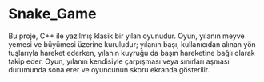 # Snake_Game
Bu proje, C++ ile yazılmış klasik bir yılan oyunudur. Oyun, yılanın meyve yemesi ve büyümesi üzerine kuruludur; yılanın başı, kullanıcıdan alınan yön tuşlarıyla hareket ederken, yılanın kuyruğu da başın hareketine bağlı olarak takip eder. Oyun, yılanın kendisiyle çarpışması veya sınırları aşması durumunda sona erer ve oyuncunun skoru ekranda gösterilir.
